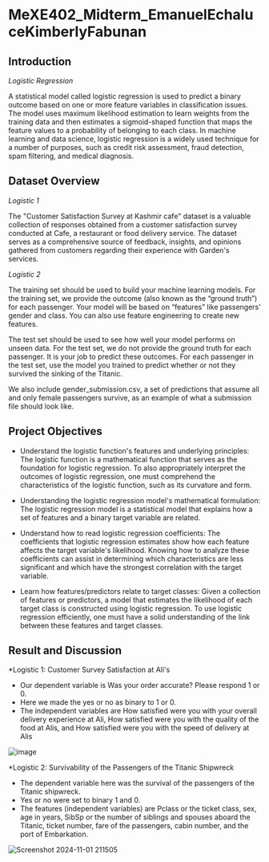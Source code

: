 # MeXE402_Midterm_EmanuelEchaluceKimberlyFabunan

## Introduction

*Logistic Regression*

A statistical model called logistic regression is used to predict a binary outcome based on one or more feature variables in classification issues. The model uses maximum likelihood estimation to learn weights from the training data and then estimates a sigmoid-shaped function that maps the feature values to a probability of belonging to each class. In machine learning and data science, logistic regression is a widely used technique for a number of purposes, such as credit risk assessment, fraud detection, spam filtering, and medical diagnosis.


## Dataset Overview

*Logistic 1*

The "Customer Satisfaction Survey at Kashmir cafe" dataset is a valuable collection of responses obtained from a customer satisfaction survey conducted at Cafe, a restaurant or food delivery service. The dataset serves as a comprehensive source of feedback, insights, and opinions gathered from customers regarding their experience with Garden's services.

*Logistic 2*

The training set should be used to build your machine learning models. For the training set, we provide the outcome (also known as the “ground truth”) for each passenger. Your model will be based on “features” like passengers’ gender and class. You can also use feature engineering to create new features.

The test set should be used to see how well your model performs on unseen data. For the test set, we do not provide the ground truth for each passenger. It is your job to predict these outcomes. For each passenger in the test set, use the model you trained to predict whether or not they survived the sinking of the Titanic.

We also include gender_submission.csv, a set of predictions that assume all and only female passengers survive, as an example of what a submission file should look like.

## Project Objectives

- Understand the logistic function's features and underlying principles: The logistic function is a mathematical function that serves as the foundation for logistic regression. To also appropriately interpret the outcomes of logistic regression, one must comprehend the characteristics of the logistic function, such as its curvature and form.

- Understanding the logistic regression model's mathematical formulation: The logistic regression model is a statistical model that explains how a set of features and a binary target variable are related.

- Understand how to read logistic regression coefficients: The coefficients that logistic regression estimates show how each feature affects the target variable's likelihood. Knowing how to analyze these coefficients can assist in determining which characteristics are less significant and which have the strongest correlation with the target variable.

- Learn how features/predictors relate to target classes: Given a collection of features or predictors, a model that estimates the likelihood of each target class is constructed using logistic regression. To use logistic regression efficiently, one must have a solid understanding of the link between these features and target classes.

## Result and Discussion

*Logistic 1: Customer Survey Satisfaction at Ali's

- Our dependent variable is Was your order accurate? Please respond 1 or 0.
- Here we made the yes or no as binary to 1 or 0.
- The independent variables are How satisfied were you with your overall delivery experience at Ali, How satisfied were you with the quality of the food at Alis, and How satisfied were you with the speed of delivery at Alis

![image](https://github.com/user-attachments/assets/e62d8c4c-0578-4e0f-850a-5023792e4a04)

*Logistic 2: Survivability of the Passengers of the Titanic Shipwreck

- The dependent variable here was the survival of the passengers of the Titanic shipwreck.
- Yes or no were set to binary 1 and 0.
- The features (independent variables) are Pclass or the ticket class, sex, age in years, SibSp or the number of siblings and spouses aboard the Titanic, ticket number, fare of the passengers, cabin number, and the port of Embarkation.

![Screenshot 2024-11-01 211505](https://github.com/user-attachments/assets/5fed0c8c-cfb8-426b-a76b-67c7402b64a6)

